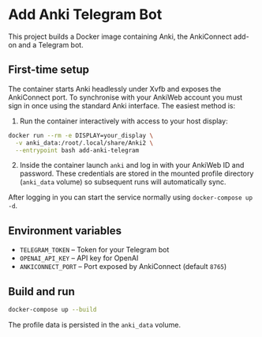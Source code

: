 # Add Anki Telegram Bot

This project builds a Docker image containing Anki, the AnkiConnect add-on and a Telegram bot.

## First-time setup

The container starts Anki headlessly under Xvfb and exposes the AnkiConnect port. To synchronise with your AnkiWeb account you must sign in once using the standard Anki interface. The easiest method is:

1. Run the container interactively with access to your host display:

```bash
docker run --rm -e DISPLAY=your_display \
  -v anki_data:/root/.local/share/Anki2 \
  --entrypoint bash add-anki-telegram
```

2. Inside the container launch `anki` and log in with your AnkiWeb ID and password. These credentials are stored in the mounted profile directory (`anki_data` volume) so subsequent runs will automatically sync.

After logging in you can start the service normally using `docker-compose up -d`.

## Environment variables

- `TELEGRAM_TOKEN` – Token for your Telegram bot
- `OPENAI_API_KEY` – API key for OpenAI
- `ANKICONNECT_PORT` – Port exposed by AnkiConnect (default `8765`)

## Build and run

```bash
docker-compose up --build
```

The profile data is persisted in the `anki_data` volume.